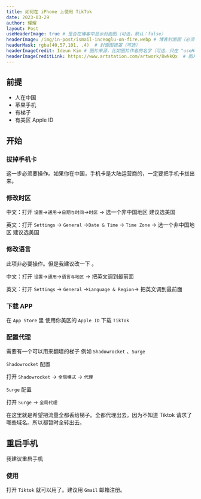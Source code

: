 ```yaml
---
title: 如何在 iPhone 上使用 TikTok
date: 2023-03-29
author: 耀耀
layout: Post
useHeaderImage: true # 是否在博客中显示封面图（可选，默认：false）
headerImage: /img/in-post/ismail-inceoglu-on-fire.webp # 博客封面图（必须，即使上一项选了 false，因为图片也需要在首页显示）
headerMask: rgba(40,57,101, .4)  # 封面图遮罩（可选）
headerImageCredit: Ideun Kim # 图片来源，比如图片作者的名字（可选，只在 "useHeaderImage: true" 时有效）
headerImageCreditLink: https://www.artstation.com/artwork/8wNkQx  # 图片来源的链接（可选，只在 "useHeaderImage: true" 时有效）
---
```


## 前提

- 人在中国
- 苹果手机
- 有梯子
- 有美区 Apple ID

## 开始

### 拔掉手机卡

这一步必须要操作。如果你在中国，手机卡是大陆运营商的，一定要把手机卡拔出来。

### 修改时区

中文：打开 ` 设置 `->` 通用 `->` 日期与时间 `->` 时区 ` -> 选一个非中国地区 建议选美国

英文：打开 `Settings` -> `General` ->`Date & Time` → `Time Zone` → 选一个非中国地区 建议选美国

### 修改语言

此项非必要操作。但是我建议改一下 。

中文：打开 ` 设置 `->` 通用 `->` 语言与地区 ` -> 把英文调到最前面

英文：打开 `Settings` -> `General` ->`Language & Region`-> 把英文调到最前面

### 下载 APP

在 `App Store` 里 使用你美区的 `Apple ID` 下载 `TikTok`

### 配置代理

需要有一个可以用来翻墙的梯子 例如 `Shadowrocket` 、`Surge`

`Shadowrocket` 配置

打开 `Shadowrocket` → ` 全局模式 ` → ` 代理 `

`Surge` 配置

打开 `Surge` → ` 全局代理 `

在这里就是希望把流量全都丢给梯子。全都代理出去。因为不知道 Tiktok 请求了哪些域名。所以都暂时全转出去。

## 重启手机

我建议重启手机

### 使用

打开 `Tiktok` 就可以用了。建议用 `Gmail` 邮箱注册。
